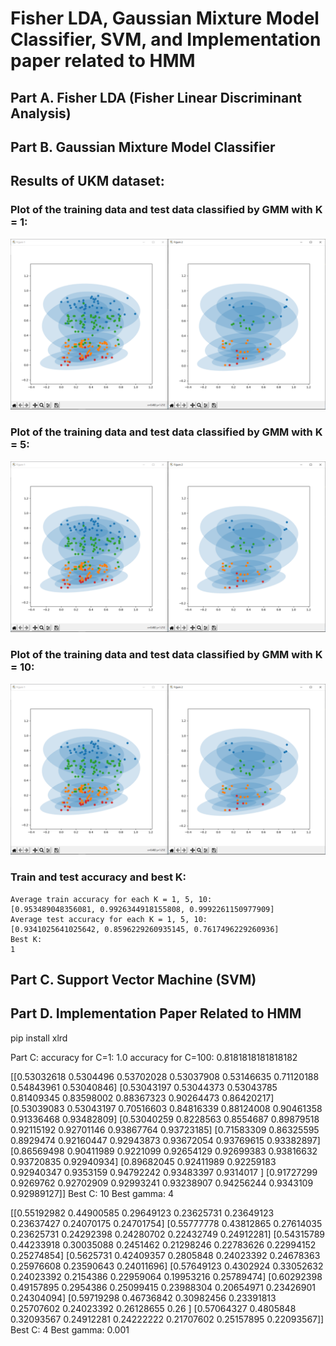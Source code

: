 # Fisher LDA, Gaussian Mixture Model Classifier, SVM, and Implementation paper related to HMM

## Part A. Fisher LDA (Fisher Linear Discriminant Analysis)

## Part B. Gaussian Mixture Model Classifier

## Results of UKM dataset:

### Plot of the training data and test data classified by GMM with K = 1:
![representation](https://github.com/VakhshooriEhsan/SPR-Fall2020-Project/blob/master/docs/imgs/A.1.1.PNG?raw=true)

### Plot of the training data and test data classified by GMM with K = 5:
![representation](https://github.com/VakhshooriEhsan/SPR-Fall2020-Project/blob/master/docs/imgs/A.1.1.PNG?raw=true)

### Plot of the training data and test data classified by GMM with K = 10:
![representation](https://github.com/VakhshooriEhsan/SPR-Fall2020-Project/blob/master/docs/imgs/A.1.1.PNG?raw=true)

### Train and test accuracy and best K:
```
Average train accuracy for each K = 1, 5, 10:
[0.953489048356081, 0.9926344918155808, 0.9992261150977909]
Average test accuracy for each K = 1, 5, 10:
[0.9341025641025642, 0.8596229260935145, 0.7617496229260936]
Best K:
1
```

## Part C. Support Vector Machine (SVM)

## Part D. Implementation Paper Related to HMM

pip install xlrd


Part C:
accuracy for C=1:
1.0
accuracy for C=100:
0.8181818181818182

[[0.53032618 0.5304496  0.53702028 0.53037908 0.53146635 0.71120188
  0.54843961 0.53040846]
 [0.53043197 0.53044373 0.53043785 0.81409345 0.83598002 0.88367323
  0.90264473 0.86420217]
 [0.53039083 0.53043197 0.70516603 0.84816339 0.88124008 0.90461358
  0.91336468 0.93482809]
 [0.53040259 0.8228563  0.8554687  0.89879518 0.92115192 0.92701146
  0.93867764 0.93723185]
 [0.71583309 0.86325595 0.8929474  0.92160447 0.92943873 0.93672054
  0.93769615 0.93382897]
 [0.86569498 0.90411989 0.9221099  0.92654129 0.92699383 0.93816632
  0.93720835 0.92940934]
 [0.89682045 0.92411989 0.92259183 0.92940347 0.9353159  0.94792242
  0.93483397 0.9314017 ]
 [0.91727299 0.9269762  0.92702909 0.92993241 0.93238907 0.94256244
  0.9343109  0.92989127]]
Best C:
10
Best gamma:
4

[[0.55192982 0.44900585 0.29649123 0.23625731 0.23649123 0.23637427
  0.24070175 0.24701754]
 [0.55777778 0.43812865 0.27614035 0.23625731 0.24292398 0.24280702
  0.22432749 0.24912281]
 [0.54315789 0.44233918 0.30035088 0.2451462  0.21298246 0.22783626
  0.22994152 0.25274854]
 [0.5625731  0.42409357 0.2805848  0.24023392 0.24678363 0.25976608
  0.23590643 0.24011696]
 [0.57649123 0.4302924  0.33052632 0.24023392 0.2154386  0.22959064
  0.19953216 0.25789474]
 [0.60292398 0.49157895 0.2954386  0.25099415 0.23988304 0.20654971
  0.23426901 0.24304094]
 [0.59719298 0.46736842 0.30982456 0.23391813 0.25707602 0.24023392
  0.26128655 0.26      ]
 [0.57064327 0.4805848  0.32093567 0.24912281 0.24222222 0.21707602
  0.25157895 0.22093567]]
Best C:
4
Best gamma:
0.001
